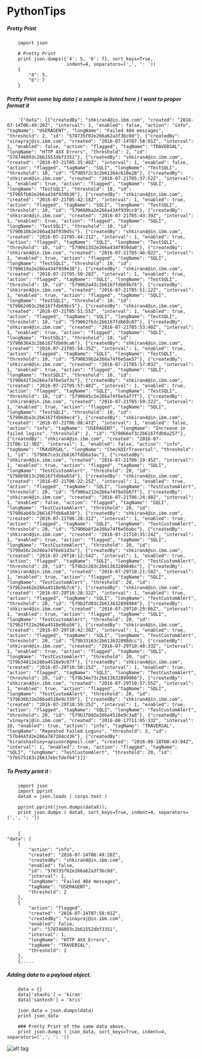 # PythonTips

##### Pretty Print

		import json
		
		# Pretty Print
		print json.dumps({'4': 5, '6': 7}, sort_keys=True,
		                  indent=4, separators=(',', ': '))
		{
		    "4": 5,
		    "6": 7
		}

##### Pretty Print some big data ( a sample is listed here ) I want to proper format it
        

        '{"data": [{"createdBy": "shkiran4@in.ibm.com", "created": "2016-07-14T06:49:20Z", "interval": 1, "enabled": false, "action": "info", "tagName": "USERAGENT", "longName": "Failed 404 messages", "threshold": 2, "id": "578735f02e266a62a3f3bc0d"}, {"createdBy": "vinayraj@in.ibm.com", "created": "2016-07-14T07:58:01Z", "interval": 1, "enabled": false, "action": "flagged", "tagName": "TRAVERSAL", "longName": "HTTP 4XX Errors", "threshold": 2, "id": "578746093c2b61552dbf3351"}, {"createdBy": "shkiran4@in.ibm.com", "created": "2016-07-21T05:35:40Z", "interval": 1, "enabled": false, "action": "flagged", "tagName": "SQLI", "longName": "TestSQLI", "threshold": 10, "id": "57905f2c3c2b61364c610e28"}, {"createdBy": "shkiran4@in.ibm.com", "created": "2016-07-21T05:37:52Z", "interval": 1, "enabled": true, "action": "flagged", "tagName": "SQLI", "longName": "TestSQLI", "threshold": 10, "id": "57905fb02e266a434f939b30"}, {"createdBy": "shkiran4@in.ibm.com", "created": "2016-07-21T05:42:18Z", "interval": 1, "enabled": true, "action": "flagged", "tagName": "SQLI", "longName": "TestSQLI", "threshold": 10, "id": "579060ba2e266a434f939cc9"}, {"createdBy": "shkiran4@in.ibm.com", "created": "2016-07-21T05:43:39Z", "interval": 1, "enabled": true, "action": "flagged", "tagName": "SQLI", "longName": "TestSQLI", "threshold": 10, "id": "5790610b2e266a434f939d5c"}, {"createdBy": "shkiran4@in.ibm.com", "created": "2016-07-21T05:44:21Z", "interval": 1, "enabled": true, "action": "flagged", "tagName": "SQLI", "longName": "TestSQLI", "threshold": 10, "id": "579061352e266a434f939da0"}, {"createdBy": "shkiran4@in.ibm.com", "created": "2016-07-21T05:46:02Z", "interval": 1, "enabled": true, "action": "flagged", "tagName": "SQLI", "longName": "TestSQLI", "threshold": 10, "id": "5790619a2e266a434f939e38"}, {"createdBy": "shkiran4@in.ibm.com", "created": "2016-07-21T05:50:28Z", "interval": 1, "enabled": true, "action": "flagged", "tagName": "SQLI", "longName": "TestSQLI", "threshold": 10, "id": "579062a43c2b6167fdb69b76"}, {"createdBy": "shkiran4@in.ibm.com", "created": "2016-07-21T05:51:12Z", "interval": 1, "enabled": true, "action": "flagged", "tagName": "SQLI", "longName": "TestSQLI", "threshold": 10, "id": "579062d03c2b6167fdb69bc5"}, {"createdBy": "shkiran4@in.ibm.com", "created": "2016-07-21T05:51:55Z", "interval": 1, "enabled": true, "action": "flagged", "tagName": "SQLI", "longName": "TestSQLI", "threshold": 10, "id": "579062fb3c2b6167fdb69c07"}, {"createdBy": "shkiran4@in.ibm.com", "created": "2016-07-21T05:53:40Z", "interval": 1, "enabled": true, "action": "flagged", "tagName": "SQLI", "longName": "TestSQLI", "threshold": 10, "id": "579063643c2b6167fdb69ca6"}, {"createdBy": "shkiran4@in.ibm.com", "created": "2016-07-21T05:54:35Z", "interval": 1, "enabled": true, "action": "flagged", "tagName": "SQLI", "longName": "TestSQLI", "threshold": 10, "id": "5790639b2e266a74f6e5ae57"}, {"createdBy": "shkiran4@in.ibm.com", "created": "2016-07-21T05:57:03Z", "interval": 1, "enabled": true, "action": "flagged", "tagName": "SQLI", "longName": "TestSQLI", "threshold": 10, "id": "5790642f2e266a74f6e5af3c"}, {"createdBy": "shkiran4@in.ibm.com", "created": "2016-07-21T05:57:48Z", "interval": 1, "enabled": true, "action": "flagged", "tagName": "SQLI", "longName": "TestSQLI", "threshold": 10, "id": "5790645c2e266a74f6e5af7f"}, {"createdBy": "shkiran4@in.ibm.com", "created": "2016-07-21T05:59:22Z", "interval": 1, "enabled": true, "action": "flagged", "tagName": "SQLI", "longName": "TestSQLI", "threshold": 10, "id": "579064ba3c2b6167fdb69ec4"}, {"createdBy": "shkiran4@in.ibm.com", "created": "2016-07-21T06:08:47Z", "interval": 1, "enabled": false, "action": "info", "tagName": "USERAGENT", "longName": "Increase in failed logins", "threshold": 2, "id": "579066ef3c2b6167fdb6a257"}, {"createdBy": "shkiran4@in.ibm.com", "created": "2016-07-21T06:12:30Z", "interval": 1, "enabled": false, "action": "info", "tagName": "TRAVERSAL", "longName": "CheckDIrTraversal", "threshold": 1, "id": "579067ce3c2b6167fdb6a3ac"}, {"createdBy": "shkiran4@in.ibm.com", "created": "2016-07-21T06:19:45Z", "interval": 1, "enabled": true, "action": "flagged", "tagName": "SQLI", "longName": "TestCustomAlert", "threshold": 20, "id": "579069813c2b6167fdb6a654"}, {"createdBy": "shkiran4@in.ibm.com", "created": "2016-07-21T06:22:25Z", "interval": 1, "enabled": true, "action": "flagged", "tagName": "SQLI", "longName": "TestCustomAlert", "threshold": 20, "id": "57906a212e266a74f6e5b87f"}, {"createdBy": "shkiran4@in.ibm.com", "created": "2016-07-21T06:24:48Z", "interval": 1, "enabled": false, "action": "flagged", "tagName": "SQLI", "longName": "TestCustomAlert", "threshold": 20, "id": "57906ab03c2b6167fdb6a830"}, {"createdBy": "shkiran4@in.ibm.com", "created": "2016-07-21T06:28:31Z", "interval": 1, "enabled": true, "action": "flagged", "tagName": "SQLI", "longName": "TestCustomAlert", "threshold": 20, "id": "57906b8f2e266a74f6e5babc"}, {"createdBy": "shkiran4@in.ibm.com", "created": "2016-07-21T10:35:24Z", "interval": 1, "enabled": true, "action": "flagged", "tagName": "SQLI", "longName": "TestCustomAlert", "threshold": 20, "id": "5790a56c2e266a74f6e61d3a"}, {"createdBy": "shkiran4@in.ibm.com", "created": "2016-07-29T10:12:54Z", "interval": 1, "enabled": true, "action": "flagged", "tagName": "SQLI", "longName": "TestCustomAlert", "threshold": 20, "id": "579b2c263c2b61363289846c"}, {"createdBy": "shkiran4@in.ibm.com", "created": "2016-07-29T10:21:58Z", "interval": 1, "enabled": true, "action": "flagged", "tagName": "SQLI", "longName": "TestCustomAlert", "threshold": 20, "id": "579b2e462e266a4518e9b7c6"}, {"createdBy": "shkiran4@in.ibm.com", "created": "2016-07-29T10:28:32Z", "interval": 1, "enabled": true, "action": "flagged", "tagName": "SQLI", "longName": "TestCustomAlert", "threshold": 20, "id": "579b2fd03c2b613632898984"}, {"createdBy": "shkiran4@in.ibm.com", "created": "2016-07-29T10:29:06Z", "interval": 1, "enabled": true, "action": "flagged", "tagName": "SQLI", "longName": "TestCustomAlert", "threshold": 20, "id": "579b2ff22e266a4518e9ba56"}, {"createdBy": "shkiran4@in.ibm.com", "created": "2016-07-29T10:42:30Z", "interval": 1, "enabled": true, "action": "flagged", "tagName": "SQLI", "longName": "TestCustomAlert", "threshold": 20, "id": "579b33163c2b613632898dcc"}, {"createdBy": "shkiran4@in.ibm.com", "created": "2016-07-29T10:48:33Z", "interval": 1, "enabled": true, "action": "flagged", "tagName": "SQLI", "longName": "TestCustomAlert", "threshold": 20, "id": "579b34812e266a4518e9c07f"}, {"createdBy": "shkiran4@in.ibm.com", "created": "2016-07-29T10:50:15Z", "interval": 1, "enabled": true, "action": "flagged", "tagName": "SQLI", "longName": "TestCustomAlert", "threshold": 20, "id": "579b34e73c2b613632899066"}, {"createdBy": "shkiran4@in.ibm.com", "created": "2016-07-29T10:57:55Z", "interval": 1, "enabled": true, "action": "flagged", "tagName": "SQLI", "longName": "TestCustomAlert", "threshold": 20, "id": "579b36b32e266a4518e9c339"}, {"createdBy": "shkiran4@in.ibm.com", "created": "2016-07-29T10:59:25Z", "interval": 1, "enabled": true, "action": "flagged", "tagName": "SQLI", "longName": "TestCustomAlert", "threshold": 20, "id": "579b370d2e266a4518e9c3a8"}, {"createdBy": "vinayraj@in.ibm.com", "created": "2016-08-17T11:05:33Z", "interval": 10, "enabled": true, "action": "info", "tagName": "TRAVERSAL", "longName": "Repeated Failed Logins", "threshold": 3, "id": "57b444fd2e266a787204cd36"}, {"createdBy": "kiranshashiny+apiuser@gmail.com", "created": "2016-08-18T08:43:04Z", "interval": 1, "enabled": true, "action": "flagged", "tagName": "SQLI", "longName": "TestCustomAlert", "threshold": 20, "id": "57b575183c2b617ebcfdef64"}]}'

#####    To Pretty print it :
        import json
        import pprint
        dataX = json.loads ( corps.text )
        
        pprint.pprint(json.dumps(dataX));
        print json.dumps ( dataX, sort_keys=True, indent=4, separators=(',', ': '))


        {
    "data": [
        {
            "action": "info",
            "created": "2016-07-14T06:49:20Z",
            "createdBy": "shkiran4@in.ibm.com",
            "enabled": false,
            "id": "578735f02e266a62a3f3bc0d",
            "interval": 1,
            "longName": "Failed 404 messages",
            "tagName": "USERAGENT",
            "threshold": 2
        },
        {
            "action": "flagged",
            "created": "2016-07-14T07:58:01Z",
            "createdBy": "vinayraj@in.ibm.com",
            "enabled": false,
            "id": "578746093c2b61552dbf3351",
            "interval": 1,
            "longName": "HTTP 4XX Errors",
            "tagName": "TRAVERSAL",
            "threshold": 2
        },
        {.....



#####  Adding data to a payload object.
		
		
		data = {}
		data['shashi'] = 'kiran'
		data['santosh'] = 'kris'
		
		json_data = json.dumps(data)
		print json_data
		
		### Pretty Print of the same data above.
		print json.dumps ( json_data, sort_keys=True, indent=4, separators=(',', ': '))

![alt tag](https://cloud.githubusercontent.com/assets/14288989/16335968/6ba6fb62-3a27-11e6-80b0-d7998a2ecd7a.png)
